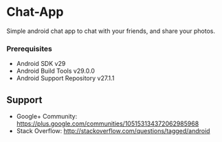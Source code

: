 # Chat-App
Simple android chat app to chat with your friends, and share your photos.


### Prerequisites
- Android SDK v29
- Android Build Tools v29.0.0
- Android Support Repository v27.1.1

Support
-------

- Google+ Community: https://plus.google.com/communities/105153134372062985968
- Stack Overflow: http://stackoverflow.com/questions/tagged/android
